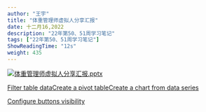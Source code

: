 ```yaml
---
author: "王宇"
title: "体重管理师虚拟人分享汇报"
date: 十二月16,2022
description: "22年第50、51周学习笔记"
tags: ["22年第50、51周学习笔记"]
ShowReadingTime: "12s"
weight: 435
---
```

[![](/s/-vky9ok/8401/008d09724398b50e93468e30a239d4f6d750af9b/4.1.1/_/download/resources/com.atlassian.confluence.plugins.confluence-view-file-macro:view-file-macro-resources/images/placeholder-medium-presentation.png)体重管理师虚拟人分享汇报.pptx](/download/attachments/91147139/%E4%BD%93%E9%87%8D%E7%AE%A1%E7%90%86%E5%B8%88%E8%99%9A%E6%8B%9F%E4%BA%BA%E5%88%86%E4%BA%AB%E6%B1%87%E6%8A%A5.pptx?version=1&modificationDate=1671156644009&api=v2)

[Filter table data](#)[Create a pivot table](#)[Create a chart from data series](#)

[Configure buttons visibility](/users/tfac-settings.action)